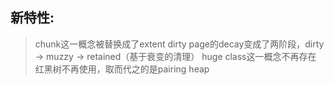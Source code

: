## 新特性:
> chunk这一概念被替换成了extent
> dirty page的decay变成了两阶段，dirty -> muzzy -> retained（基于衰变的清理）
> huge class这一概念不再存在
> 红黑树不再使用，取而代之的是pairing heap

